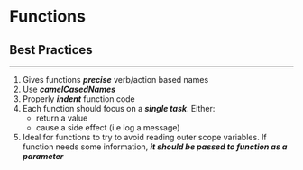 # Functions

## **Best Practices**
----
1. Gives functions ***precise*** verb/action based names
2. Use ***camelCasedNames***
3. Properly ***indent*** function code
4. Each function should focus on a ***single task***. Either:
      - return a value
      - cause a side effect (i.e log a message)
5. Ideal for functions to try to avoid reading outer scope variables. If function needs some information, ***it should be passed to function as a parameter***
